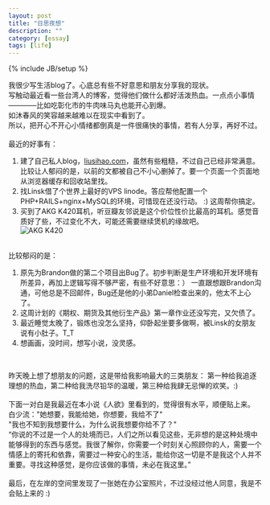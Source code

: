 ```yaml
---
layout: post
title: "日思夜想"
description: ""
category: [essay]
tags: [life]
---
```

{% include JB/setup %}

我很少写生活blog了。心底总有些不好意思和朋友分享我的现状。
<br>
写触动最近看一些台湾人的博客，觉得他们做什么都好活泼热血。一点点小事情————比如吃彰化市的牛肉味马丸也能开心到爆。
<br>
如沐春风的笑容越来越难以在现实中看到了。
<br>
所以，把开心不开心小情绪都倒真是一件很痛快的事情，若有人分享，再好不过。
<br><br>
最近的好事有：
1. 建了自己私人blog，[liusihao.com](http://liusihao.com/)，虽然有些粗糙，不过自己已经非常满意。比较让人郁闷的是，以前的文都被自己不小心删掉了。要一个页面一个页面地从浏览器缓存和回收站里找。
2. 找Linsk借了个世界上最好的VPS linode。答应帮他配置一个PHP+RAILS+nginx+MySQL的环境，可惜现在还没行动。 :) 这周帮你搞定。
3. 买到了AKG K420耳机，听豆瓣友邻说是这个价位性价比最高的耳机。感觉音质好了些，不过变化不大，可能还需要继续煲机的缘故吧。<br>
	![AKG K420](http://farm9.staticflickr.com/8302/7870106782_c43586a887.jpg)
<br><br>  

比较郁闷的是：

1. 原先为Brandon做的第二个项目出Bug了。初步判断是生产环境和开发环境有所差异，再加上逻辑写得不够严密，有些不好意思：） 一直跟想跟Brandon沟通，可他总是不回邮件，Bug还是他的小弟Daniel检查出来的，他太不上心了。
2. 这周计划的《期权、期货及其他衍生产品》第一章作业还没写完，又欠债了。
3. 最近睡觉太晚了，锻炼也没怎么坚持，仰卧起坐要多做啊，被Linsk的女朋友说有小肚子。T_T
4. 想画画，没时间，想写小说，没灵感。  

<br>  

昨天晚上想了想朋友的问题，这是带给我影响最大的三类朋友：
第一种给我追逐理想的热血，第二种给我洗尽铅华的温暖，第三种给我肆无忌惮的欢笑。:)
<br><br>
下面一对白是我最近在本小说《人欲》里看到的，觉得很有水平，顺便贴上来。
<br>
白少流："她想要，我能给她，你想要，我给不了"
<br>
"我也不知到我想要什么，为什么说我想要你给不了？"
<br>
“你说的不过是一个人的处境而已，人们之所以看见这些，无非想的是这种处境中能够得到的东西与感觉。我很了解你，你需要一个时刻关心照顾你的人，需要一个情感上的寄托和依靠，需要过一种安心的生活，能给你这一切是不是我这个人并不重要。寻找这种感觉，是你应该做的事情，未必在我这里。”
<br><br>
最后，在左岸的空间里发现了一张她在办公室照片，不过没经过他人同意，我是不会贴上来的 :)
